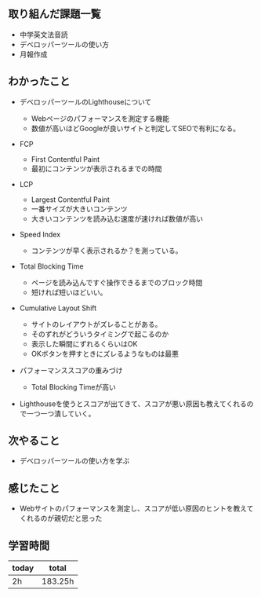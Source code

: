 ## 取り組んだ課題一覧

- 中学英文法音読
- デベロッパーツールの使い方
- 月報作成

## わかったこと

- デベロッパーツールのLighthouseについて
    - Webページのパフォーマンスを測定する機能
    - 数値が高いほどGoogleが良いサイトと判定してSEOで有利になる。
- FCP
    - First Contentful Paint
    - 最初にコンテンツが表示されるまでの時間
- LCP
    - Largest Contentful Paint
    - 一番サイズが大きいコンテンツ
    - 大きいコンテンツを読み込む速度が速ければ数値が高い
- Speed Index
    - コンテンツが早く表示されるか？を測っている。
- Total Blocking Time
    - ページを読み込んですぐ操作できるまでのブロック時間
    - 短ければ短いほどいい。
- Cumulative Layout Shift
    - サイトのレイアウトがズレることがある。
    - そのずれがどういうタイミングで起こるのか
    - 表示した瞬間にずれるくらいはOK
    - OKボタンを押すときにズレるようなものは最悪
- パフォーマンススコアの重みづけ
    - Total Blocking Timeが高い

- Lighthouseを使うとスコアが出てきて、スコアが悪い原因も教えてくれるので一つ一つ潰していく。

## 次やること

- デベロッパーツールの使い方を学ぶ

## 感じたこと

-  Webサイトのパフォーマンスを測定し、スコアが低い原因のヒントを教えてくれるのが親切だと思った

## 学習時間

| today | total   |
| ----- | ------- |
| 2h    | 183.25h |

